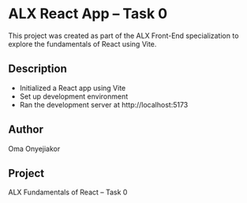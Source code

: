 # ALX React App – Task 0

This project was created as part of the ALX Front-End specialization to explore the fundamentals of React using Vite.

## Description
- Initialized a React app using Vite
- Set up development environment
- Ran the development server at http://localhost:5173

## Author
Oma Onyejiakor

## Project
ALX Fundamentals of React – Task 0